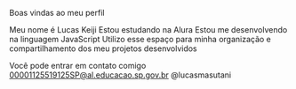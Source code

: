  Boas vindas ao meu perfil
 
 Meu nome é Lucas Keiji
 Estou estudando na Alura
 Estou me desenvolvendo na linguagem JavaScript
 Utilizo esse espaço para minha organização e compartilhamento dos meu projetos desenvolvidos

 Você pode entrar em contato comigo 
 00001125519125SP@al.educacao.sp.gov.br
 @lucasmasutani
